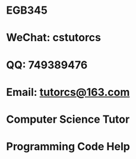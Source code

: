 # EGB345

# WeChat: cstutorcs

# QQ: 749389476

# Email: tutorcs@163.com

# Computer Science Tutor

# Programming Code Help
